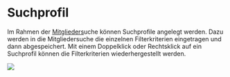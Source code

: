 # Suchprofil

Im Rahmen der [Mitglieders](mitglieder.md)uche können Suchprofile angelegt werden. Dazu werden in die Mitgliedersuche die einzelnen Filterkriterien eingetragen und dann abgespeichert. Mit einem Doppelklick oder Rechtsklick auf ein Suchprofil können die Filterkriterien wiederhergestellt werden.

![](../assets/suchprofil.png)

